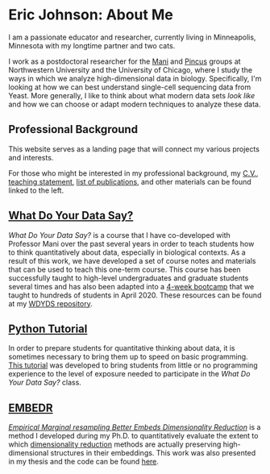 # Eric Johnson: About Me

I am a passionate educator and researcher, currently living in Minneapolis, Minnesota with my longtime partner and two cats.

I work as a postdoctoral researcher for the [Mani](https://scholar.google.com/citations?user=81qY5lEAAAAJ&hl=en) and [Pincus](https://scholar.google.com/citations?hl=en&user=Jg6FmzsAAAAJ) groups at Northwestern University and the University of Chicago, where I study the ways in which we analyze high-dimensional data in biology. Specifically, I'm looking at how we can best understand single-cell sequencing data from Yeast. More generally, I like to think about what modern data sets *look like* and how we can choose or adapt modern techniques to analyze these data.

## Professional Background

This website serves as a landing page that will connect my various projects and interests.

For those who might be interested in my professional background, my [C.V.](./Curriculum-Vitae.md), [teaching statement](./TeachingStatement.md), [list of publications](./Publications.md), and other materials can be found linked to the left.

## [What Do Your Data Say?](https://ejohnson643.github.io/WhatDoYourDataSay/)

*What Do Your Data Say?* is a course that I have co-developed with Professor Mani over the past several years in order to teach students how to think quantitatively about data, especially in biological contexts.  As a result of this work, we have developed a set of course notes and materials that can be used to teach this one-term course.  This course has been successfully taught to high-level undergraduates and graduate students several times and has also been adapted into a [4-week bootcamp](https://www.whatdoyourdatasay.com/) that we taught to hundreds of students in April 2020.  These resources can be found at my [WDYDS repository](https://ejohnson643.github.io/WhatDoYourDataSay/).

## [Python Tutorial](https://ejohnson643.github.io/PythonTutorial/)

In order to prepare students for quantitative thinking about data, it is sometimes necessary to bring them up to speed on basic programming. [This tutorial](https://ejohnson643.github.io/PythonTutorial/) was developed to bring students from little or no programming experience to the level of exposure needed to participate in the *What Do Your Data Say?* class.

## [EMBEDR](https://ejohnson643.github.io/EMBEDR/)

[*Empirical Marginal resampling Better Embeds Dimensionality Reduction*](https://pubmed.ncbi.nlm.nih.gov/35510181/) is a method I developed during my Ph.D. to quantitatively evaluate the extent to which [dimensionality reduction](https://en.wikipedia.org/wiki/Dimensionality_reduction) methods are actually preserving high-dimensional structures in their embeddings.  This work was also presented in my thesis and the code can be found [here](https://github.com/ejohnson643/EMBEDR).

<!-- ## Other -->


<!-- This is a small sample book to give you a feel for how book content is
structured.
It shows off a few of the major file types, as well as some sample content.
It does not go in-depth into any particular topic - check out [the Jupyter Book documentation](https://jupyterbook.org) for more information.

Check out the content pages bundled with this sample book to see more.

Here is Eric adding information.  This is me, Eric!

Ok just checking that I know how this works. -->
<!-- 
```{tableofcontents}
``` -->
